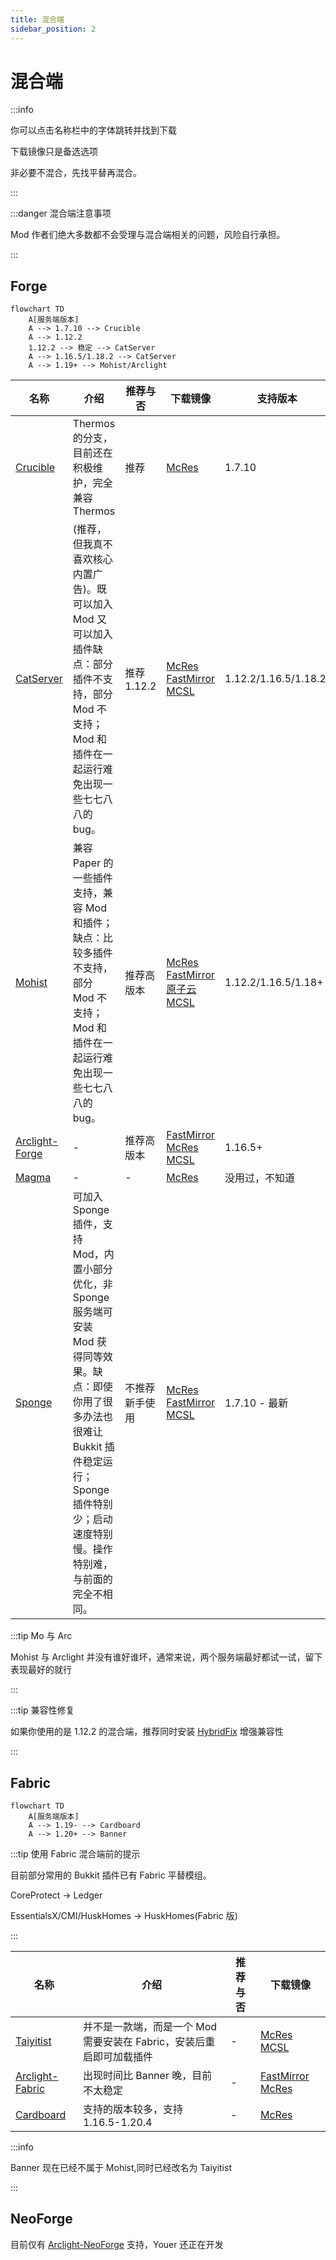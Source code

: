 ```yaml
---
title: 混合端
sidebar_position: 2
---
```


# 混合端

:::info

你可以点击名称栏中的字体跳转并找到下载

下载镜像只是备选选项

非必要不混合，先找平替再混合。

:::

:::danger 混合端注意事项

Mod 作者们绝大多数都不会受理与混合端相关的问题，风险自行承担。

:::

## Forge

```mermaid
flowchart TD
    A[服务端版本]
    A --> 1.7.10 --> Crucible
    A --> 1.12.2
    1.12.2 --> 稳定 --> CatServer
    A --> 1.16.5/1.18.2 --> CatServer
    A --> 1.19+ --> Mohist/Arclight
```

<!--markdownlint-disable line-length-->

| 名称                                                      | 介绍                                                                                                                           | 推荐与否      | 下载镜像                                                                                                                                                                                                             | 支持版本                  |
|---------------------------------------------------------|------------------------------------------------------------------------------------------------------------------------------|-----------|------------------------------------------------------------------------------------------------------------------------------------------------------------------------------------------------------------------|-----------------------|
| [Crucible](https://github.com/CrucibleMC/Crucible)      | Thermos 的分支，目前还在积极维护，完全兼容 Thermos                                                                                            | 推荐        | [McRes](https://vip.123pan.cn/1821558579/6492157)                                                                                                                                                                | 1.7.10                |
| [CatServer](https://catmc.org/)                         | (推荐，但我真不喜欢核心内置广告)。既可以加入 Mod 又可以加入插件缺点：部分插件不支持，部分 Mod 不支持；Mod 和插件在一起运行难免出现一些七七八八的 bug。                                        | 推荐 1.12.2 | [McRes](https://mcres.cn/downloads/catserver.html) [FastMirror](https://www.fastmirror.net/#/download/CatServer) [MCSL](https://sync.mcsl.com.cn/core/CatServer)                                                 | 1.12.2/1.16.5/1.18.2/ |
| [Mohist](https://mohistmc.com/software/mohist)          | 兼容 Paper 的一些插件支持，兼容 Mod 和插件；缺点：比较多插件不支持，部分 Mod 不支持；Mod 和插件在一起运行难免出现一些七七八八的 bug。                                              | 推荐高版本     | [McRes](https://mcres.cn/downloads/mohist.html) [FastMirror](https://www.fastmirror.net/#/download/Mohist) [原子云](https://res.nullatom.com/Minecraft/Server/Mohist/) [MCSL](https://sync.mcsl.com.cn/core/Mohist) | 1.12.2/1.16.5/1.18+   |
| [Arclight-Forge](https://github.com/IzzelAliz/Arclight) | -                                                                                                                            | 推荐高版本     | [FastMirror](https://www.fastmirror.net/#/download/Arclight) [McRes](https://mcres.cn/downloads/arclight.html) [MCSL](https://sync.mcsl.com.cn/core/Arclight)                                                    | 1.16.5+               |
| [Magma](https://magmafoundation.org/)                   | -                                                                                                                            | -         | [McRes](https://mcres.cn/downloads/magma.html)                                                                                                                                                                   | 没用过，不知道               |
| [Sponge](sponge.md)                                     | 可加入 Sponge 插件，支持 Mod，内置小部分优化，非 Sponge 服务端可安装 Mod 获得同等效果。缺点：即使你用了很多办法也很难让 Bukkit 插件稳定运行；Sponge 插件特别少；启动速度特别慢。操作特别难，与前面的完全不相同。 | 不推荐新手使用   | [McRes](https://mcres.cn/downloads/spongeforge.html) [FastMirror](https://www.fastmirror.net/#/download/SpongeForge)  [MCSL](https://sync.mcsl.com.cn/core/SpongeForge)                                          | 1.7.10 - 最新           |

:::tip Mo 与 Arc

Mohist 与 Arclight 并没有谁好谁坏，通常来说，两个服务端最好都试一试，留下表现最好的就行

:::

:::tip 兼容性修复

如果你使用的是 1.12.2 的混合端，推荐同时安装 [HybridFix](https://www.mcmod.cn/class/17621.html) 增强兼容性

:::

## Fabric

```mermaid
flowchart TD
    A[服务端版本]
    A --> 1.19- --> Cardboard
    A --> 1.20+ --> Banner
```

:::tip 使用 Fabric 混合端前的提示

目前部分常用的 Bukkit 插件已有 Fabric 平替模组。

CoreProtect -> Ledger

EssentialsX/CMI/HuskHomes -> HuskHomes(Fabric 版)

:::

| 名称                                                       | 介绍                                       | 推荐与否 | 下载镜像                                                                                                           |
|----------------------------------------------------------|------------------------------------------|------|----------------------------------------------------------------------------------------------------------------|
| [Taiyitist](https://github.com/TaiyitistMC/Taiyitist)    | 并不是一款端，而是一个 Mod 需要安装在 Fabric，安装后重启即可加载插件 | -    | [McRes](https://mcres.cn/downloads/banner.html) [MCSL](https://sync.mcsl.com.cn/core/Banner)                   |
| [Arclight-Fabric](https://github.com/IzzelAliz/Arclight) | 出现时间比 Banner 晚，目前不太稳定                    | -    | [FastMirror](https://www.fastmirror.net/#/download/Arclight) [McRes](https://mcres.cn/downloads/arclight.html) |
| [Cardboard](https://cardboardpowered.org/)               | 支持的版本较多，支持 1.16.5-1.20.4                 | -    | [McRes](https://mcres.cn/downloads/carboard.html)                                                              |

<!--markdownlint-enable line-length-->

:::info

Banner 现在已经不属于 Mohist,同时已经改名为 Taiyitist

:::

## NeoForge

目前仅有 [Arclight-NeoForge](https://github.com/IzzelAliz/Arclight) 支持，Youer 还正在开发
